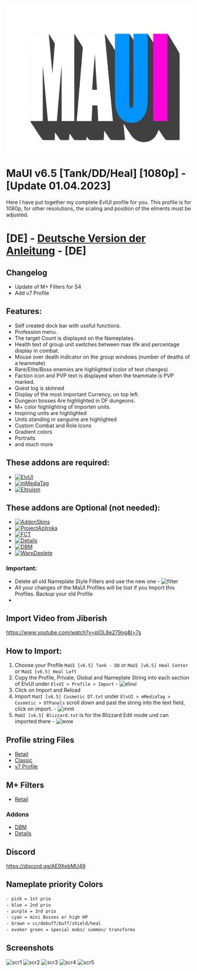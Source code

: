 <p align="center">
  <img width="800" height="400" src="https://github.com/mBlinkii/MaUI-ElvUI-Profile-Strings/blob/main/mauilogo.png">
</p>

# MaUI v6.5 [Tank/DD/Heal] [1080p] - [Update 01.04.2023]

Here I have put together my complete EvlUI profile for you. This profile is for 1080p, for other resolutions, the scaling and position of the elments must be adjusted.

# [DE] - [Deutsche Version der Anleitung](https://github.com/mBlinkii/MaUI-ElvUI-Profile-Strings/blob/main/Readme_DE.md) - [DE]

## Changelog
- Update of M+ Filters for S4
- Add v7 Profile

## Features:
- Self created dock bar with useful functions.
- Profession menu.
- The target Count is displayed on the Nameplates.
- Health text of group unit switches between max life and percentage display in combat.
- Mouse over death indicator on the group windows (number of deaths of a teammate)
- Rare/Elite/Boss enemies are highlighted (color of text changes)
- Faction icon and PVP text is displayed when the teammate is PVP marked.
- Quest log is skinned
- Display of the most important Currency, on top left.
- Dungeon bosses Are highlighted in DF dungeons.
- M+ color highlighting of Importen units.
- Inspiring units are highlighted
- Units standing in sanguine are highlighted
- Custom Combat and Role Icons
- Gradient colors
- Portraits
- and much more

## These addons are required:
- [![ElvUI](https://img.shields.io/badge/Addon-ElvUI-orange)](https://www.tukui.org/download.php?ui=elvui)
- [![mMediaTag](https://img.shields.io/badge/Addon-mMediaTag-blueviolet)](https://www.curseforge.com/wow/addons/elvui_mmediatag)
- [![Eltruism](https://img.shields.io/badge/Addon-Eltruism-blue)](https://www.curseforge.com/wow/addons/elvui-eltruism)

## These addons are Optional (not needed):
 - [![AddonSkins](https://img.shields.io/badge/Addon-AddonSkins-blue)](https://www.curseforge.com/wow/addons/addonskins)
 - [![ProjectAzilroka](https://img.shields.io/badge/Addon-ProjectAzilroka-blue)](https://www.curseforge.com/wow/addons/projectazilroka)
 - [![FCT](https://img.shields.io/badge/Addon-FCT-red)](https://www.tukui.org/addons.php?id=137)
 - [![Details](https://img.shields.io/badge/Addon-Details-lightgrey)](https://www.curseforge.com/wow/addons/details)
 - [![DBM](https://img.shields.io/badge/Addon-DBM-brightgreen)](https://www.curseforge.com/wow/addons/deadly-boss-mods)
 - [![WarpDeplete](https://img.shields.io/badge/Addon-WarpDeplete-red)](https://www.curseforge.com/wow/addons/warpdeplete)

### Important:
- Delete all old Nameplate Style Filters and use the new one - ![filter](https://github.com/mBlinkii/MaUI-ElvUI-Profile-Strings/blob/main/Screenshots/filter.png)
- All your changes of the MaUI Profiles will be lost if you Import this Profiles. Backup your old Profile
- 
## Import Video from Jiberish
https://www.youtube.com/watch?v=plOL8e279og&t=7s

## How to Import:
1. Choose your Profile `MaUI [v6.5] Tank - DD` or `MaUI [v6.5] Heal Center` or `MaUI [v6.5] Heal Left`
2. Copy the Profile, Private, Global and Nameplate String into each section of ElvUI under `ElvUI > Profile > Import` - ![elvui](https://github.com/mBlinkii/MaUI-ElvUI-Profile-Strings/blob/main/Screenshots/elvui.png)
3. Click on Import and Reload
4. Import `MaUI [v6.5] Cosmetic DT.txt` under `ElvUI > mMediaTag > Cosmetic > DTPanels` scroll down and past the string into the text field, click on import. - ![mmt](https://github.com/mBlinkii/MaUI-ElvUI-Profile-Strings/blob/main/Screenshots/mmt.png)
5. `MaUI [v6.5] Blizzard.txt` is for the Blizzard Edit mode und can imported there - ![wow](https://github.com/mBlinkii/MaUI-ElvUI-Profile-Strings/blob/main/Screenshots/wow.png)

## Profile string Files
- [Retail](https://github.com/mBlinkii/MaUI-ElvUI-Profile-Strings/tree/main/v6%20Retail)
- [Classic](https://github.com/mBlinkii/MaUI-ElvUI-Profile-Strings/tree/main/v6%20Retail/Classic)
- [v7 Profile](https://github.com/mBlinkii/MaUI-ElvUI-Profile-Strings/tree/main/v7)

## M+ Filters
- [Retail](https://github.com/mBlinkii/MaUI-ElvUI-Profile-Strings/tree/main/M%2B%20Stuff)

### Addons
 - [DBM](https://github.com/mBlinkii/MaUI-ElvUI-Profile-Strings/blob/main/v6%20Retail/DBM.txt)
 - [Details](https://github.com/mBlinkii/MaUI-ElvUI-Profile-Strings/blob/main/v6%20Retail/Details.txt)

## Discord
https://discord.gg/AE9XebMU49

## Nameplate priority Colors
```bash
- pink = 1st prio
- blue = 2nd prio
- purple = 3rd prio
- cyan = mini Bosses or high HP
- brown = cc/debuff/buff/shield/heal
- evoker green = special mobs/ summon/ transforms
```

## Screenshots
![scr1](https://github.com/mBlinkii/MaUI-ElvUI-Profile-Strings/blob/main/Screenshots/01.png)
![scr2](https://github.com/mBlinkii/MaUI-ElvUI-Profile-Strings/blob/main/Screenshots/02.png)
![scr3](https://github.com/mBlinkii/MaUI-ElvUI-Profile-Strings/blob/main/Screenshots/03.png)
![scr4](https://github.com/mBlinkii/MaUI-ElvUI-Profile-Strings/blob/main/Screenshots/04.png)
![scr5](https://github.com/mBlinkii/MaUI-ElvUI-Profile-Strings/blob/main/Screenshots/05.png)

